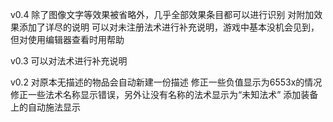v0.4
除了图像文字等效果被省略外，几乎全部效果条目都可以进行识别
对附加效果添加了详尽的说明
可以对未注册法术进行补充说明，游戏中基本没机会见到，但对使用编辑器查看时用帮助

v0.3
可以对法术进行补充说明

v0.2
对原本无描述的物品会自动新建一份描述
修正一些负值显示为6553x的情况
修正一些法术名称显示错误，另外让没有名称的法术显示为“未知法术”
添加装备上的自动施法显示
